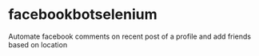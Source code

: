 # facebookbotselenium
Automate facebook comments on recent post of a profile and add friends based on location
